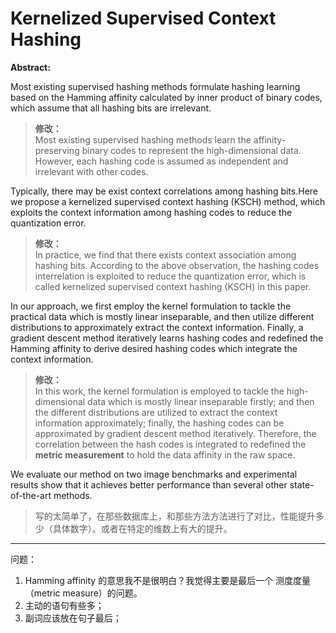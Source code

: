 <h1 id="kernelized-supervised-context-hashing">Kernelized Supervised Context Hashing</h1>
<p><strong>Abstract:</strong></p>
<p>Most existing supervised hashing methods formulate hashing learning based on the Hamming affinity calculated by inner product of binary codes, which assume that all hashing bits are irrelevant.</p>
<blockquote>
<p><strong>修改：</strong><br>
Most existing supervised hashing methods learn the affinity-preserving binary codes to represent the high-dimensional data. However, each hashing code is assumed as independent and irrelevant with other codes.</p>
</blockquote>
<p>Typically, there may be exist context correlations among hashing bits.Here we propose a kernelized supervised context hashing (KSCH) method, which exploits the context information among hashing codes to reduce the quantization error.</p>
<blockquote>
<p><strong>修改：</strong><br>
In practice, we find that  there  exists context association among hashing bits. According to the above observation,  the hashing codes interrelation is exploited to reduce the quantization error, which is called kernelized supervised context hashing (KSCH)  in this paper.</p>
</blockquote>
<p>In our approach, we first employ the kernel formulation to tackle the practical data which is mostly linear inseparable, and then utilize different distributions to approximately extract the context information. Finally, a gradient descent method iteratively learns hashing codes and redefined the Hamming affinity to derive desired hashing codes which integrate the context information.</p>
<blockquote>
<p><strong>修改：</strong><br>
In this work, the kernel formulation is employed to tackle the high-dimensional data which is mostly linear inseparable firstly; and then the different distributions are utilized to  extract the context information approximately; finally, the  hashing codes can be approximated by gradient descent method iteratively.  Therefore, the correlation between the hash codes is integrated to redefined the  <strong>metric measurement</strong> to hold the data affinity in the raw space.</p>
</blockquote>
<p>We evaluate our method on two image benchmarks and experimental results show that it achieves better performance than several other state-of-the-art methods.</p>
<blockquote>
<p>写的太简单了，在那些数据库上，和那些方法方法进行了对比，性能提升多少（具体数字）。或者在特定的维数上有大的提升。</p>
</blockquote>
<hr>
<p>问题：</p>
<ol>
<li>Hamming affinity 的意思我不是很明白？我觉得主要是最后一个 测度度量（metric measure）的问题。</li>
<li>主动的语句有些多；</li>
<li>副词应该放在句子最后；</li>
</ol>